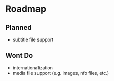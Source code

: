 # Roadmap

## Planned

* subtitle file support

## Wont Do

* internationalization
* media file support \(e.g. images, nfo files, etc.\)




